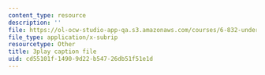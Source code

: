 ```yaml
---
content_type: resource
description: ''
file: https://ol-ocw-studio-app-qa.s3.amazonaws.com/courses/6-832-underactuated-robotics-spring-2009/cd55101f14909d22b54726db51f51e1d_89GQHKOeUcU.srt
file_type: application/x-subrip
resourcetype: Other
title: 3play caption file
uid: cd55101f-1490-9d22-b547-26db51f51e1d
---
```


